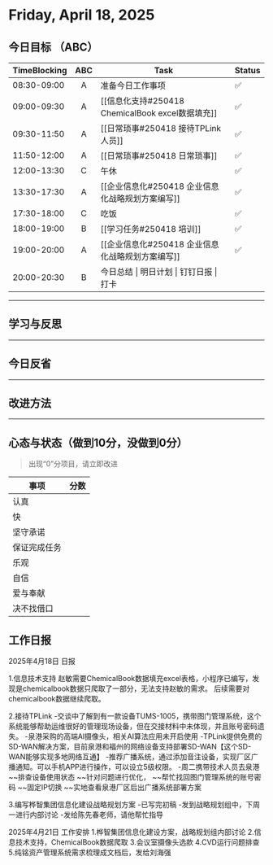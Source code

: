 # Friday, April 18, 2025

## 今日目标 （ABC）

| TimeBlocking | ABC | Task                                              | Status |
| ------------ | :-: | ------------------------------------------------- | ------ |
| 08:30-09:00  |  A  | 准备今日工作事项                                  | ✅     |
| 09:00-09:30  |  A  | [[信息化支持#250418 ChemicalBook excel数据填充]]  | ✅     |
| 09:30-11:50  |  A  | [[日常琐事#250418 接待TPLink 人员]]               | ✅     |
| 11:50-12:00  |  A  | [[日常琐事#250418 日常琐事]]                      | ✅     |
| 12:00-13:30  |  C  | 午休                                              | ✅     |
| 13:30-17:30  |  A  | [[企业信息化#250418  企业信息化战略规划方案编写]] | ✅     |
| 17:30-18:00  |  C  | 吃饭                                              | ✅     |
| 18:00-19:00  |  B  | [[学习任务#250418 培训]]                          | ✅     |
| 19:00-20:00  |  A  | [[企业信息化#250418  企业信息化战略规划方案编写]] | ✅     |
| 20:00-20:30  |  B  | 今日总结 \| 明日计划 \| 钉钉日报 \| 打卡          |        |

---

## 学习与反思

---

## 今日反省

---

## 改进方法

---

## 心态与状态（做到10分，没做到0分）

> 出现“0”分项目，请立即改进

| 事项         | 分数 |
| ------------ | ---- |
| 认真         |      |
| 快           |      |
| 坚守承诺     |      |
| 保证完成任务 |      |
| 乐观         |      |
| 自信         |      |
| 爱与奉献     |      |
| 决不找借口   |      |

## 工作日报

2025年4月18日 日报

1.信息技术支持
赵敏需要ChemicalBook数据填充excel表格，小程序已编写，发现是chemicalbook数据只爬取了一部分，无法支持赵敏的需求。
后续需要对chemicalbook数据继续爬取。

2.接待TPLink
-交谈中了解到有一款设备TUMS-1005，携带图门管理系统，这个系统能够帮助运维很好的管理现场设备，但在交接材料中未体现，并且账号密码遗失。
-泉港采购的高端AI摄像头，相关AI算法应用未开启使用
-TPLink提供免费的SD-WAN解决方案，目前泉港和福州的网络设备支持部署SD-WAN【这个SD-WAN能够实现多地网络互通】
-推荐广播系统，通过添加音注设备，实现厂区广播通知。可以手机APP进行操作，可以设立5级权限。
-周二携带技术人员去泉港
~~排查设备使用状态
~~针对问题进行优化，
~~帮忙找回图门管理系统的账号密码
~~固定IP切换
~~实地查看泉港厂区后出广播系统部署方案

3.编写桦智集团信息化建设战略规划方案
-已写完初稿
-发到战略规划组中，下周一进行内部讨论
-发给陈先春老师，请他帮忙指导

2025年4月21日 工作安排
1.桦智集团信息化建设方案，战略规划组内部讨论
2.信息技术支持，ChemicalBook数据爬取
3.会议室摄像头选款
4.CVD运行问题排查
5.纯铭资产管理系统需求梳理成文档后，发给刘海强
